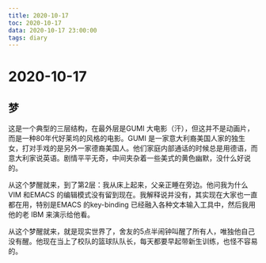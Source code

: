 ```yaml
---
title: 2020-10-17
toc: 2020-10-17
data: 2020-10-17 23:00:00
tags: diary
---
```



# 2020-10-17

## 梦

这是一个典型的三层结构，在最外层是GUMI 大电影（汗），但这并不是动画片，而是一种80年代好莱坞的风格的电影。GUMI 是一家意大利裔美国人家的独生女，打对手戏的是另外一家德裔美国人。他们家庭内部通话的时候总是用德语，而意大利家说英语。剧情平平无奇，中间夹杂着一些美式的黄色幽默，没什么好说的。

从这个梦醒就来，到了第2层：我从床上起来，父亲正睡在旁边。他问我为什么VIM 和EMACS 的编辑模式没有留到现在。我解释说并没有，其实现在大家也一直都在用，特别是EMACS 的key-binding 已经融入各种文本输入工具中，然后我用他的老 IBM 来演示给他看。

从这个梦醒就来，就是现实世界了，舍友的5点半闹钟叫醒了所有人，唯独他自己没有醒。他现在当上了校队的篮球队队长，每天都要早起带新生训练，也怪不容易的。

